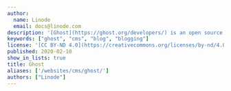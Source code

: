 ```yaml
---
author:
  name: Linode
  email: docs@linode.com
description: '[Ghost](https://ghost.org/developers/) is an open source blogging platform that helps you easily create a professional-looking online blog. Ghost is a robust content management system (CMS) with a Markdown editor, an easy-to-use user interface, and beautiful themes. It is easy to install and update with [Ghost-CLI](https://github.com/TryGhost/Ghost-CLI).'
keywords: ["ghost", "cms", "blog", "blogging"]
license: '[CC BY-ND 4.0](https://creativecommons.org/licenses/by-nd/4.0)'
published: 2020-02-10
show_in_lists: true
title: Ghost
aliases: ['/websites/cms/ghost/']
authors: ["Linode"]
---
```

